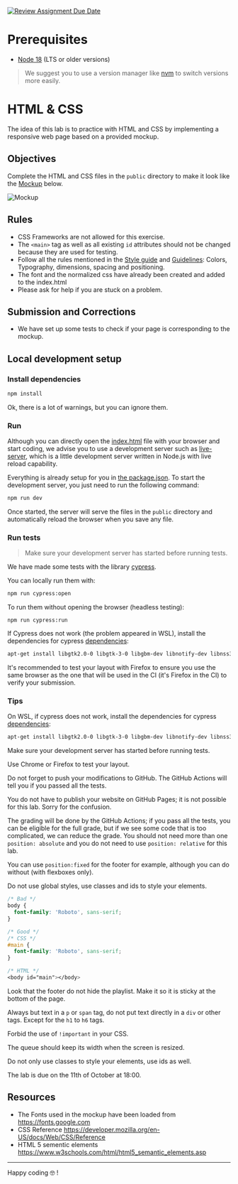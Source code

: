 [![Review Assignment Due Date](https://classroom.github.com/assets/deadline-readme-button-22041afd0340ce965d47ae6ef1cefeee28c7c493a6346c4f15d667ab976d596c.svg)](https://classroom.github.com/a/22LzKvSP)
# Prerequisites

- [Node 18](https://nodejs.org/en/download/) (LTS or older versions)

> We suggest you to use a version manager like [nvm](https://github.com/nvm-sh/nvm) to switch versions more easily.

# HTML & CSS

The idea of this lab is to practice with HTML and CSS by implementing a responsive web page based on a provided mockup.

## Objectives

Complete the HTML and CSS files in the `public` directory to make it look like the [Mockup](https://www.figma.com/file/J4VbVpfdcSPxtVzi94dTD5/Music-player?node-id=56%3A107) below.

![Mockup](mockup.png)

## Rules

- CSS Frameworks are not allowed for this exercise.
- The `<main>` tag as well as all existing `id` attributes should not be changed because they are used for testing.
- Follow all the rules mentioned in the [Style guide](https://www.figma.com/file/J4VbVpfdcSPxtVzi94dTD5/Music-player?node-id=91%3A115) and [Guidelines](https://www.figma.com/file/J4VbVpfdcSPxtVzi94dTD5/Music-player?node-id=56%3A266): Colors, Typography, dimensions, spacing and positioning.
- The font and the normalized css have already been created and added to the index.html
- Please ask for help if you are stuck on a problem.

## Submission and Corrections

- We have set up some tests to check if your page is corresponding to the mockup.

## Local development setup

### Install dependencies

```sh
npm install
```

Ok, there is a lot of warnings, but you can ignore them.

### Run

Although you can directly open the [index.html](public/index.html) file with your browser and start coding, we advise you to use a development server such as [live-server](https://www.npmjs.com/package/live-server), which is a little development server written in Node.js with live reload capability.

Everything is already setup for you in [the package.json](package.json). To start the development server, you just need to run the following command:

```sh
npm run dev
```

Once started, the server will serve the files in the `public` directory and automatically reload the browser when you save any file.

### Run tests

> Make sure your development server has started before running tests.

We have made some tests with the library [cypress](https://www.cypress.io/).

You can locally run them with:

```sh
npm run cypress:open
```

To run them without opening the browser (headless testing):

```shell
npm run cypress:run
```

If Cypress does not work (the problem appeared in WSL), install the dependencies for cypress [dependencies](https://docs.cypress.io/guides/continuous-integration/introduction#UbuntuDebian):

```bash
apt-get install libgtk2.0-0 libgtk-3-0 libgbm-dev libnotify-dev libnss3 libxss1 libasound2 libxtst6 xauth xvfb
```

It's recommended to test your layout with Firefox to ensure you use the same browser as the one that will be used in the CI (it's Firefox in the CI) to verify your submission.

### Tips

On WSL, if cypress does not work, install the dependencies for cypress [dependencies](https://docs.cypress.io/guides/continuous-integration/introduction#UbuntuDebian):

```bash
apt-get install libgtk2.0-0 libgtk-3-0 libgbm-dev libnotify-dev libnss3 libxss1 libasound2 libxtst6 xauth xvfb
```

Make sure your development server has started before running tests.

Use Chrome or Firefox to test your layout.

Do not forget to push your modifications to GitHub. The GitHub
Actions will tell you if you passed all the tests.

You do not have to publish your website on GitHub Pages; it is not possible for
this lab. Sorry for the confusion.

The grading will be done by the GitHub Actions; if you pass all the tests, you
can be eligible for the full grade, but if we see some code that is too
complicated, we can reduce the grade. You should not need more than one
`position: absolute` and you do not need to use `position: relative` for this
lab.

You can use `position:fixed` for the footer for example, although you can do without (with flexboxes only).

Do not use global styles, use classes and ids to style your elements.

```css
/* Bad */
body {
  font-family: 'Roboto', sans-serif;
}

/* Good */
/* CSS */
#main {
  font-family: 'Roboto', sans-serif;
}

/* HTML */
<body id="main"></body>
```

Look that the footer do not hide the playlist. Make it so it is sticky at the bottom of the page.

Always but text in a `p` or `span` tag, do not put text directly in a `div` or other tags. Except for the `h1` to `h6` tags.

Forbid the use of `!important` in your CSS.

The queue should keep its width when the screen is resized.

Do not only use classes to style your elements, use ids as well.

The lab is due on the 11th of October at 18:00.

## Resources

- The Fonts used in the mockup have been loaded from https://fonts.google.com
- CSS Reference https://developer.mozilla.org/en-US/docs/Web/CSS/Reference
- HTML 5 sementic elements https://www.w3schools.com/html/html5_semantic_elements.asp

---

Happy coding 🤓 !
